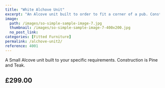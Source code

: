 ```yaml
---
title: "White Alchove Unit"
excerpt: "An Alcove unit built to order to fit a corner of a pub. Construction is Pine and Teak."
image:
  path: /images/so-simple-sample-image-7.jpg
  thumbnail: /images/so-simple-sample-image-7-400x200.jpg
  no_post_link:
categories: [Fitted Furniture]
permalink: /alchove-unit2/
reference: 4001
---
```


A Small Alcove unit built to your specific requirements. Construction is Pine and Teak.

## £299.00


